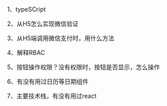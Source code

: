 1、typeSCript

2、从H5怎么实现微信验证

3、从H5端调用微信支付时，用什么方法

4、解释RBAC

5、按钮操作权限？没有权限时，按钮是否显示，怎么操作

6、有没有用过日历等日期组件

7、主要技术栈，有没有用过react

